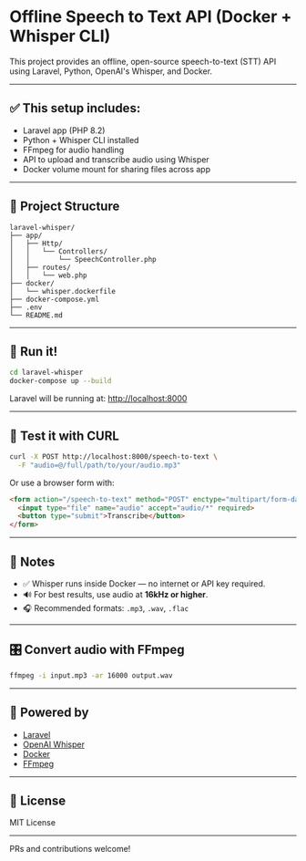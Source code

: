 # Offline Speech to Text API (Docker + Whisper CLI)

This project provides an offline, open-source speech-to-text (STT) API using Laravel, Python, OpenAI's Whisper, and Docker.

---

## ✅ This setup includes:

- Laravel app (PHP 8.2)
- Python + Whisper CLI installed
- FFmpeg for audio handling
- API to upload and transcribe audio using Whisper
- Docker volume mount for sharing files across app

---

## 📁 Project Structure

```
laravel-whisper/
├── app/
│   ├── Http/
│   │   └── Controllers/
│   │       └── SpeechController.php
│   ├── routes/
│   │   └── web.php
├── docker/
│   └── whisper.dockerfile
├── docker-compose.yml
├── .env
└── README.md
```

---

## 🚀 Run it!

```bash
cd laravel-whisper
docker-compose up --build
```

Laravel will be running at: [http://localhost:8000](http://localhost:8000)

---

## 🧪 Test it with CURL

```bash
curl -X POST http://localhost:8000/speech-to-text \
  -F "audio=@/full/path/to/your/audio.mp3"
```

Or use a browser form with:

```html
<form action="/speech-to-text" method="POST" enctype="multipart/form-data">
  <input type="file" name="audio" accept="audio/*" required>
  <button type="submit">Transcribe</button>
</form>
```

---

## 📝 Notes

- ✅ Whisper runs inside Docker — no internet or API key required.
- 🔊 For best results, use audio at **16kHz or higher**.
- 🎧 Recommended formats: `.mp3`, `.wav`, `.flac`

---

## 🎛️ Convert audio with FFmpeg

```bash
ffmpeg -i input.mp3 -ar 16000 output.wav
```

---

## 🤖 Powered by

- [Laravel](https://laravel.com/)
- [OpenAI Whisper](https://github.com/openai/whisper)
- [Docker](https://www.docker.com/)
- [FFmpeg](https://ffmpeg.org/)

---

## 📄 License

MIT License

---

PRs and contributions welcome!


